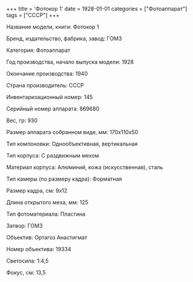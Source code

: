 +++
title = 'Фотокор 1'
date = 1928-01-01
categories = ["Фотоаппарат"]
tags = ["СССР"]
+++

Название модели, книги: Фотокор 1

Бренд, издательство, фабрика, завод: ГОМЗ

Категория: Фотоаппарат

Год производства, начало выпуска модели: 1928

Окончание производства: 1940

Страна производитель: СССР

Инвентаризационный номер: 145

Серийный номер аппарата: 869680

Вес, гр: 930

Размер аппарата  собранном виде, мм: 170х110х50

Тип компоновки: Однообъективная, вертикальная

Тип корпуса: С раздвижным мехом

Материал корпуса: Алюминий, кожа (искусственная), сталь

Тип камеры (по размеру кадра): Форматная

Размер кадра, см: 9х12

Длина открытого меха, мм: 125

Тип фотоматериала: Пластина

Затвор: ГОМЗ

Объектив: Ортагоз Анастигмат

Номер объектива: 19334

Светосила: 1:4,5

Фокус, см: 13,5


